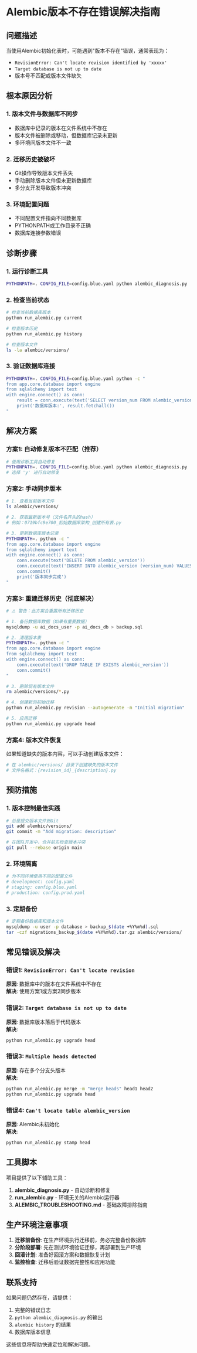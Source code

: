 # Alembic版本不存在错误解决指南

## 问题描述

当使用Alembic初始化表时，可能遇到"版本不存在"错误，通常表现为：
- `RevisionError: Can't locate revision identified by 'xxxxx'`
- `Target database is not up to date`
- 版本号不匹配或版本文件缺失

## 根本原因分析

### 1. 版本文件与数据库不同步
- 数据库中记录的版本在文件系统中不存在
- 版本文件被删除或移动，但数据库记录未更新
- 多环境间版本文件不一致

### 2. 迁移历史被破坏
- Git操作导致版本文件丢失
- 手动删除版本文件但未更新数据库
- 多分支开发导致版本冲突

### 3. 环境配置问题
- 不同配置文件指向不同数据库
- PYTHONPATH或工作目录不正确
- 数据库连接参数错误

## 诊断步骤

### 1. 运行诊断工具
```bash
PYTHONPATH=. CONFIG_FILE=config.blue.yaml python alembic_diagnosis.py
```

### 2. 检查当前状态
```bash
# 检查当前数据库版本
python run_alembic.py current

# 检查版本历史
python run_alembic.py history

# 检查版本文件
ls -la alembic/versions/
```

### 3. 验证数据库连接
```bash
PYTHONPATH=. CONFIG_FILE=config.blue.yaml python -c "
from app.core.database import engine
from sqlalchemy import text
with engine.connect() as conn:
    result = conn.execute(text('SELECT version_num FROM alembic_version'))
    print('数据库版本:', result.fetchall())
"
```

## 解决方案

### 方案1: 自动修复版本不匹配（推荐）
```bash
# 使用诊断工具自动修复
PYTHONPATH=. CONFIG_FILE=config.blue.yaml python alembic_diagnosis.py
# 选择 'y' 进行自动修复
```

### 方案2: 手动同步版本
```bash
# 1. 查看当前版本文件
ls alembic/versions/

# 2. 获取最新版本号（文件名开头的hash）
# 例如：0719bfc9e700_初始数据库架构_创建所有表.py

# 3. 更新数据库版本记录
PYTHONPATH=. python -c "
from app.core.database import engine
from sqlalchemy import text
with engine.connect() as conn:
    conn.execute(text('DELETE FROM alembic_version'))
    conn.execute(text('INSERT INTO alembic_version (version_num) VALUES (\"0719bfc9e700\")'))
    conn.commit()
    print('版本同步完成')
"
```

### 方案3: 重建迁移历史（彻底解决）
```bash
# ⚠️ 警告：此方案会重置所有迁移历史

# 1. 备份数据库数据（如果有重要数据）
mysqldump -u ai_docs_user -p ai_docs_db > backup.sql

# 2. 清理版本表
PYTHONPATH=. python -c "
from app.core.database import engine
from sqlalchemy import text
with engine.connect() as conn:
    conn.execute(text('DROP TABLE IF EXISTS alembic_version'))
    conn.commit()
"

# 3. 删除现有版本文件
rm alembic/versions/*.py

# 4. 创建新的初始迁移
python run_alembic.py revision --autogenerate -m "Initial migration"

# 5. 应用迁移
python run_alembic.py upgrade head
```

### 方案4: 版本文件恢复
如果知道缺失的版本内容，可以手动创建版本文件：
```bash
# 在 alembic/versions/ 目录下创建缺失的版本文件
# 文件名格式：{revision_id}_{description}.py
```

## 预防措施

### 1. 版本控制最佳实践
```bash
# 总是提交版本文件到Git
git add alembic/versions/
git commit -m "Add migration: description"

# 在团队开发中，合并前先检查版本冲突
git pull --rebase origin main
```

### 2. 环境隔离
```yaml
# 为不同环境使用不同的配置文件
# development: config.yaml
# staging: config.blue.yaml  
# production: config.prod.yaml
```

### 3. 定期备份
```bash
# 定期备份数据库和版本文件
mysqldump -u user -p database > backup_$(date +%Y%m%d).sql
tar -czf migrations_backup_$(date +%Y%m%d).tar.gz alembic/versions/
```

## 常见错误及解决

### 错误1: `RevisionError: Can't locate revision`
**原因**: 数据库中的版本在文件系统中不存在  
**解决**: 使用方案1或方案2同步版本

### 错误2: `Target database is not up to date`
**原因**: 数据库版本落后于代码版本  
**解决**: 
```bash
python run_alembic.py upgrade head
```

### 错误3: `Multiple heads detected`
**原因**: 存在多个分支头版本  
**解决**:
```bash
python run_alembic.py merge -m "merge heads" head1 head2
python run_alembic.py upgrade head
```

### 错误4: `Can't locate table alembic_version`
**原因**: Alembic未初始化  
**解决**:
```bash
python run_alembic.py stamp head
```

## 工具脚本

项目提供了以下辅助工具：

1. **alembic_diagnosis.py** - 自动诊断和修复
2. **run_alembic.py** - 环境无关的Alembic运行器
3. **ALEMBIC_TROUBLESHOOTING.md** - 基础故障排除指南

## 生产环境注意事项

1. **迁移前备份**: 在生产环境执行迁移前，务必完整备份数据库
2. **分阶段部署**: 先在测试环境验证迁移，再部署到生产环境
3. **回滚计划**: 准备好回滚方案和数据恢复计划
4. **监控检查**: 迁移后验证数据完整性和应用功能

## 联系支持

如果问题仍然存在，请提供：
1. 完整的错误日志
2. `python alembic_diagnosis.py` 的输出
3. `alembic history` 的结果
4. 数据库版本信息

这些信息将帮助快速定位和解决问题。